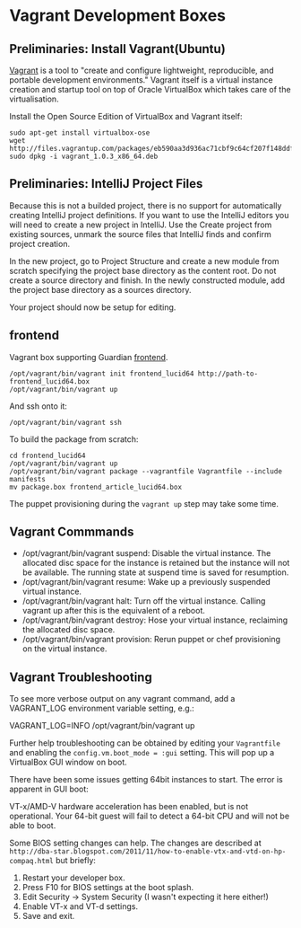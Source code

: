 Vagrant Development Boxes
=========================

Preliminaries: Install Vagrant(Ubuntu)
--------------------------------------
[Vagrant][vagrant] is a tool to "create and configure lightweight, reproducible,
and portable development environments." Vagrant itself is a virtual instance
creation and startup tool on top of Oracle VirtualBox which takes care of the
virtualisation.

Install the Open Source Edition of VirtualBox and Vagrant itself:

    sudo apt-get install virtualbox-ose
    wget http://files.vagrantup.com/packages/eb590aa3d936ac71cbf9c64cf207f148ddfc000a/vagrant_1.0.3_x86_64.deb
    sudo dpkg -i vagrant_1.0.3_x86_64.deb


Preliminaries: IntelliJ Project Files
-------------------------------------
Because this is not a builded project, there is no support for automatically
creating IntelliJ project definitions. If you want to use the IntelliJ editors
you will need to create a new project in IntelliJ. Use the Create project from
existing sources, unmark the source files that IntelliJ finds and confirm
project creation.

In the new project, go to Project Structure and create a new module from scratch
specifying the project base directory as the content root. Do not create a
source directory and finish. In the newly constructed module, add the project
base directory as a sources directory.

Your project should now be setup for editing.


frontend
--------
Vagrant box supporting Guardian [frontend][frontend].

    /opt/vagrant/bin/vagrant init frontend_lucid64 http://path-to-frontend_lucid64.box
    /opt/vagrant/bin/vagrant up

And ssh onto it:

    /opt/vagrant/bin/vagrant ssh

To build the package from scratch:

    cd frontend_lucid64
    /opt/vagrant/bin/vagrant up
    /opt/vagrant/bin/vagrant package --vagrantfile Vagrantfile --include manifests
    mv package.box frontend_article_lucid64.box

The puppet provisioning during the `vagrant up` step may take some time.


Vagrant Commmands
-----------------

* /opt/vagrant/bin/vagrant suspend: Disable the virtual instance. The allocated
  disc space for the instance is retained but the instance will not be
  available. The running state at suspend time is saved for resumption.
* /opt/vagrant/bin/vagrant resume: Wake up a previously suspended virtual
  instance.
* /opt/vagrant/bin/vagrant halt: Turn off the virtual instance. Calling vagrant
  up after this is the equivalent of a reboot.
* /opt/vagrant/bin/vagrant destroy: Hose your virtual instance, reclaiming the
  allocated disc space.
* /opt/vagrant/bin/vagrant provision: Rerun puppet or chef provisioning on the
  virtual instance.


Vagrant Troubleshooting
-----------------------

To see more verbose output on any vagrant command, add a VAGRANT_LOG environment
variable setting, e.g.:

   VAGRANT_LOG=INFO /opt/vagrant/bin/vagrant up

Further help troubleshooting can be obtained by editing your `Vagrantfile` and
enabling the `config.vm.boot_mode = :gui` setting. This will pop up a VirtualBox
GUI window on boot.

There have been some issues getting 64bit instances to start. The error is
apparent in GUI boot:

   VT-x/AMD-V hardware acceleration has been enabled, but is not
operational. Your 64-bit guest will fail to detect a 64-bit CPU and
will not be able to boot.

Some BIOS setting changes can help. The changes are described at
`http://dba-star.blogspot.com/2011/11/how-to-enable-vtx-and-vtd-on-hp-compaq.html`
but briefly:

1. Restart your developer box.
2. Press F10 for BIOS settings at the boot splash.
3. Edit Security -> System Security (I wasn't expecting it here either!)
4. Enable VT-x and VT-d settings.
5. Save and exit.




[frontend]: https://github.com/guardian/frontend
[vagrant]: http://vagrantup.com

